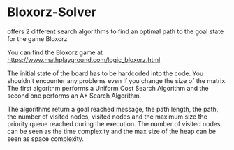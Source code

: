 # Bloxorz-Solver
offers 2 different search algorithms to find an optimal path to the goal state for the game Bloxorz

You can find the Bloxorz game at https://www.mathplayground.com/logic_bloxorz.html

The initial state of the board has to be hardcoded into the code. You shouldn't encounter any problems even if you change the size of the matrix.
The first algorithm performs a Uniform Cost Search Algorithm and the second one performs an A* Search Algorithm.

The algorithms return a goal reached message, the path length, the path, the number of visited nodes, visited nodes and the maximum size the priority queue reached during the execution.
The number of visited nodes can be seen as the time complexity and the max size of the heap can be seen as space complexity.
